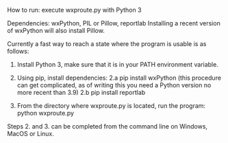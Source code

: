How to run: execute wxproute.py with Python 3

Dependencies: wxPython, PIL or Pillow, reportlab
Installing a recent version of wxPython will also install Pillow.

Currently a fast way to reach a state where the program is usable is as follows:

1. Install Python 3, make sure that it is in your PATH environment variable.

2. Using pip, install dependencies: 
2.a pip install wxPython  (this procedure can get complicated, as of writing this you need a Python version no more recent than 3.9)
2.b pip install reportlab

3. From the directory where wxproute.py is located, run the program: python wxproute.py

Steps 2. and 3. can be completed from the command line on Windows, MacOS or Linux.
